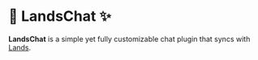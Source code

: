 # 💬 LandsChat ✨

**LandsChat** is a simple yet fully customizable chat plugin that syncs with [Lands](https://www.spigotmc.org/resources/lands-%E2%AD%95-land-claim-plugin-%E2%9C%85-grief-prevention-protection-gui-management-nations-wars-1-21-support.53313/).